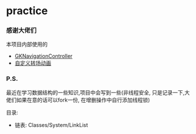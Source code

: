 # practice



### 感谢大佬们 
本项目内部使用的
* [GKNavigationController](https://github.com/QuintGao/GKNavigationController)
* [自定义转场动画](https://www.jianshu.com/p/a7335474651c)

### P.S.

最近在学习数据结构的一些知识,项目中会写到一些(非线程安全, 只是记录一下,大佬们如果在意的话可以fork一份, 在增删操作中自行添加线程锁)

目录: 
* 链表: Classes/System/LinkList
